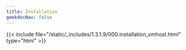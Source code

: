 ```yaml
---
title: Installation
geekdocNav: false
---
```

{{< include file="/static/_includes/1.3.1.9/000.installation_vmhost.html" type="html" >}}